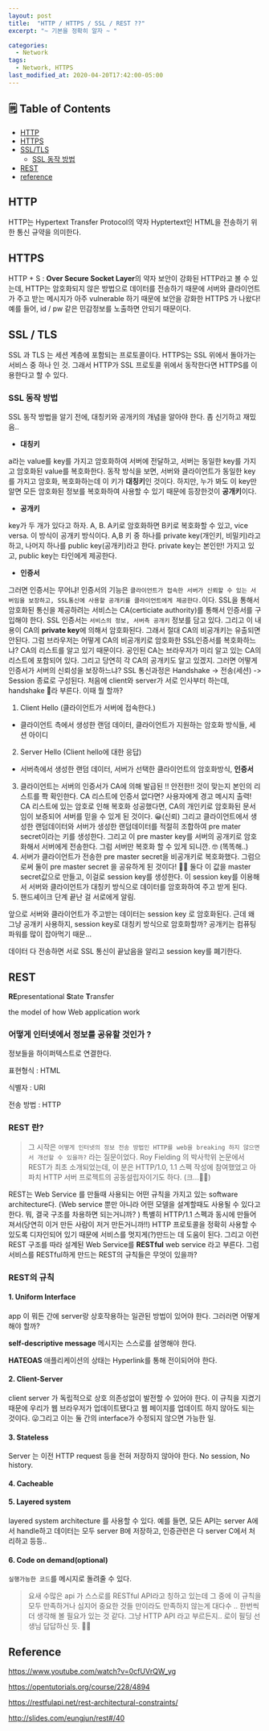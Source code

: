 ```yaml
---
layout: post
title:  "HTTP / HTTPS / SSL / REST ??"
excerpt: "~ 기본을 정확히 알자 ~ "

categories:
  - Network
tags:
  - Network, HTTPS
last_modified_at: 2020-04-20T17:42:00-05:00
---
```


## 🗒 Table of Contents
- [HTTP](#http)
- [HTTPS](#https)
- [SSL/TLS](#ssl--tls)
  - [SSL 동작 방법](#ssl-동작-방법)
- [REST](#rest)
- [reference](#reference)


## HTTP

HTTP는 Hypertext Transfer Protocol의 약자
Hyptertext인 HTML을 전송하기 위한 통신 규약을 의미한다.


## HTTPS

HTTP + S : **Over Secure Socket Layer**의 약자
보안이 강화된 HTTP라고 볼 수 있는데, 
HTTP는 암호화되지 않은 방법으로 데이터를 전송하기 때문에 서버와 클라이언트가 주고 받는 메시지가 아주 vulnerable 하기 때문에 보안을 강화한 HTTPS 가 나왔다! 
예를 들어, id / pw 같은 민감정보를 노출하면 안되기 때문이다.


## SSL / TLS

SSL 과 TLS 는 세션 계층에 포함되는 프로토콜이다. 
HTTPS는 SSL 위에서 돌아가는 서비스 중 하나 인 것.
그래서 HTTP가 SSL 프로토콜 위에서 동작한다면 HTTPS를 이용한다고 할 수 있다.


### SSL 동작 방법

SSL 동작 방법을 알기 전에, 대칭키와 공개키의 개념을 알아야 한다. 좀 신기하고 재밌음.. 

* **대칭키**

a라는 value를 key를 가지고 암호화하여 서버에 전달하고, 서버는 동일한 key를 가지고 암호화된 value를 복호화한다. 
동작 방식을 보면, 서버와 클라이언트가 동일한 key를 가지고 암호화, 복호화하는데 이 키가 **대칭키**인 것이다.
하지만, 누가 봐도 이 key만 알면 모든 암호화된 정보를 복호화하여 사용할 수 있기 때문에 등장한것이 **공개키**이다.

* **공개키**

key가 두 개가 있다고 하자. A, B. 
A키로 암호화하면 B키로 복호화할 수 있고, vice versa. 이 방식이 공개키 방식이다.
A,B 키 중 하나를 private key(개인키, 비밀키)라고 하고, 나머지 하나를 public key(공개키)라고 한다.
private key는 본인만! 가지고 있고, public key는 타인에게 제공한다.

* **인증서**

그러면 인증서는 무어냐! 인증서의 기능은 `클라이언트가 접속한 서버가 신뢰할 수 있는 서버임을 보장하고, SSL통신에 사용할 공개키를 클라이언트에게 제공한다.`이다. SSL을 통해서 암호화된 통신을 제공하려는 서비스는 CA(certiciate authority)를 통해서 인증서를 구입해야 한다. 
SSL 인증서는 `서비스의 정보, 서버측 공개키` 정보를 담고 있다. 그리고 이 내용이 CA의 **private key**에 의해서 암호화된다. 그래서 절대 CA의 비공개키는 유출되면 안된다. 그럼 브라우저는 어떻게 CA의 비공개키로 암호화한 SSL인증서를 복호화하느냐? CA의 리스트를 알고 있기 때문이다. 공인된 CA는 브라우저가 미리 알고 있는 CA의 리스트에 포함되어 있다. 그리고 당연히 각 CA의 공개키도 알고 있겠지. 
그러면 어떻게 인증서가 서버의 신뢰성을 보장하느냐?
SSL 통신과정은 Handshake -> 전송(세션) -> Session 종료로 구성된다. 처음에 client와 server가 서로 인사부터 하는데, handshake 🤝라 부른다. 이때 뭘 할까? 
1. Client Hello (클라이언트가 서버에 접속한다.)
  - 클라이언트 측에서 생성한 랜덤 데이터, 클라이언트가 지원하는 암호화 방식들, 세션 아이디
2. Server Hello (Client hello에 대한 응답)
  - 서버측에서 생성한 랜덤 데이터, 서버가 선택한 클라이언트의 암호화방식, **인증서**
3. 클라이언트는 서버의 인증서가 CA에 의해 발급된 !! 안전한!! 것이 맞는지 본인의 리스트를 쫙 확인한다. CA 리스트에 인증서 없다면? 사용자에게 경고 메시지 출력! CA 리스트에 있는 암호로 인해 복호화 성공했다면, CA의 개인키로 암호화된 문서임이 보증되어 서버를 믿을 수 있게 된 것이다. 😀(신뢰) 그리고 클라이언트에서 생성한 랜덤데이터와 서버가 생성한 랜덤데이터를 적절히 조합하여 pre mater secret이라는 키를 생성한다. 그리고 이 pre master key를 서버의 공개키로 암호화해서 서버에게 전송한다. 그럼 서버만 복호화 할 수 있게 되니깐. 🤓 (똑똑해..)
4. 서버가 클라이언트가 전송한 pre master secret을 비공개키로 복호화했다. 그럼으로써 둘이 pre master secret 을 공유하게 된 것이다! 👏🏻 둘다 이 값을 master secret값으로 만들고, 이걸로 session key를 생성한다. 이 session key를 이용해서 서버와 클라이언트가 대칭키 방식으로 데이터를 암호화하여 주고 받게 된다.
5. 핸드셰이크 단계 끝난 걸 서로에게 알림.

앞으로 서버와 클라이언트가 주고받는 데이터는 session key 로 암호화된다. 근데 왜 그냥 공개키 사용하지, session key로 대칭키 방식으로 암호화할까? 공개키는 컴퓨팅파워를 많이 잡아먹기 때문...

데이터 다 전송하면 서로 SSL 통신이 끝났음을 알리고 session key를 폐기한다.


## REST

**RE**presentational **S**tate **T**ransfer

the model of how Web application work

### 어떻게 인터넷에서 정보를 공유할 것인가 ? 

정보들을 하이퍼텍스트로 연결한다.

표현형식 : HTML

식별자 : URI

전송 방법 : HTTP

### REST 란?

> 그 시작은 `어떻게 인터넷의 정보 전송 방법인 HTTP를 web을 breaking 하지 않으면서 개선할 수 있을까?` 라는 질문이었다. Roy Fielding 의 박사학위 논문에서 REST가 최초 소개되었는데, 이 분은 HTTP/1.0, 1.1 스펙 작성에 참여했었고 아파치 HTTP 서버 프로젝트의 공동설립자이기도 하다. (크...🤟🏼)

REST는 Web Service 를 만들때 사용되는 어떤 규칙을 가지고 있는 software architecture다. (Web service 뿐만 아니라 어떤 모델을 설계할때도 사용될 수 있다고 한다. 뭐, 결국 구조를 차용하면 되는거니까? ) 특별히 HTTP/1.1 스펙과 동시에 만들어져서(당연히 이거 만든 사람이 저거 만든거니까!!) HTTP 프로토콜을 정확히 사용할 수 있도록 디자인되어 있기 때문에 서비스를 멋지게(?)만드는 데 도움이 된다. 그리고 이런 REST 구조를 따라 설계된 Web Service를 **RESTful** web service 라고 부른다. 그럼 서비스를 RESTful하게 만드는 REST의 규칙들은 무엇이 있을까?

### REST의 규칙

#### 1. Uniform Interface

app 이 뭐든 간에 server랑 상호작용하는 일관된 방법이 있어야 한다. 그러러면 어떻게 해야 할까?

**self-descriptive message** 메시지는 스스로를 설명해야 한다. 

**HATEOAS** 애플리케이션의 상태는 Hyperlink를 통해 전이되어야 한다.

#### 2. Client-Server

client server 가 독립적으로 상호 의존성없이 발전할 수 있어야 한다. 이 규칙을 지켰기 때문에 우리가 웹 브라우저가 업데이트됐다고 웹 페이지를 업데이트 하지 않아도 되는 것이다. 😛그리고 이는 둘 간의 interface가 수정되지 않으면 가능한 일.

#### 3. Stateless

Server 는 이전 HTTP request 등을 전혀 저장하지 않아야 한다. No session, No history.

#### 4. Cacheable

#### 5. Layered system

layered system architecture 를 사용할 수 있다. 예를 들면, 모든 API는 server A에서 handle하고 데이터는 모두 server B에 저장하고, 인증관련은 다 server C에서 처리하고 등등..

#### 6. Code on demand(optional)

`실행가능한 코드`를 메시지로 돌려줄 수 있다.

> 요새 수많은 api 가 스스로를 RESTful API라고 칭하고 있는데 그 중에 이 규칙을 모두 만족하거나 심지어 중요한 것들 만이라도 만족하지 않는게 대다수 ..  한번씩 더 생각해 볼 필요가 있는 것 같다. 그냥 HTTP API 라고 부르든지.. 로이 필딩 선생님 답답하신 듯. 🧘🏻‍

## Reference


https://www.youtube.com/watch?v=0cfUVrQW_yg

https://opentutorials.org/course/228/4894

https://restfulapi.net/rest-architectural-constraints/

http://slides.com/eungjun/rest#/40